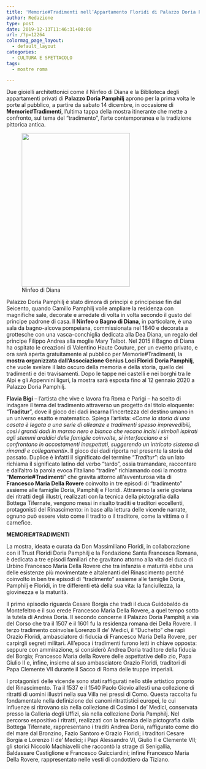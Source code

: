 ```yaml
---
title: 'Memorie#Tradimenti nell’Appartamento Floridi di Palazzo Doria Pamphilj'
author: Redazione
type: post
date: 2019-12-13T11:46:31+00:00
url: /?p=12264
colormag_page_layout:
  - default_layout
categories:
  - CULTURA E SPETTACOLO
tags:
  - mostre roma

---
```

Due gioielli architettonici come il Ninfeo di Diana e la Biblioteca degli appartamenti privati di **Palazzo Doria Pamphilj** aprono per la prima volta le porte al pubblico, a partire da sabato 14 dicembre, in occasione di **Memorie#Tradimenti**, l’ultima tappa della mostra itinerante che mette a confronto, sul tema del “tradimento”, l’arte contemporanea e la tradizione pittorica antica.

<figure id="attachment_12269" aria-describedby="caption-attachment-12269" style="width: 282px" class="wp-caption alignleft"><img decoding="async" loading="lazy" class="wp-image-12269" src="https://progressonline.it/wp-content/uploads/2019/12/sala-212x300.jpg" alt="" width="282" height="400" /><figcaption id="caption-attachment-12269" class="wp-caption-text">Ninfeo di Diana</figcaption></figure>

Palazzo Doria Pamphilj è stato dimora di principi e principesse fin dal Seicento, quando Camillo Pamphilj volle ampliare la residenza con magnifiche sale, decorate e arredate di volta in volta secondo il gusto del principe padrone di casa. Il **Ninfeo o Bagno di Diana**, in particolare, è una sala da bagno-alcova pompeiana, commissionata nel 1840 e decorata a grottesche con una vasca-conchiglia dedicata alla Dea Diana, un regalo del principe Filippo Andrea alla moglie Mary Talbot. Nel 2015 il Bagno di Diana ha ospitato le creazioni di Valentino Haute Couture, per un evento privato, e ora sarà aperta gratuitamente al pubblico per Memorie#Tradimenti, la **mostra organizzata dall’Associazione Genius Loci Floridi Doria Pamphilj**, che vuole svelare il lato oscuro della memoria e della storia, quello dei tradimenti e dei travisamenti. Dopo le tappe nei castelli e nei borghi tra le Alpi e gli Appennini liguri, la mostra sarà esposta fino al 12 gennaio 2020 a Palazzo Doria Pamphilj.

**Flavia Bigi** &#8211; l’artista che vive e lavora fra Roma e Parigi – ha scelto di indagare il tema del tradimento attraverso un progetto dal titolo eloquente: “**Traditur**”, dove il gioco dei dadi incarna l’incertezza del destino umano in un universo esatto e matematico. Spiega l’artista: _«Come la storia di una casata è legata a una serie di alleanze e tradimenti spesso imprevedibili, così i grandi dadi in marmo nero e bianco che recano incisi i simboli ispirati agli stemmi araldici delle famiglie coinvolte, si interfacciano e si confrontano in accostamenti inaspettati, suggerendo un intricato sistema di rimandi e collegamenti»_. Il gioco dei dadi riporta nel presente la storia del passato. Duplice è infatti il significato del termine “_Traditur_”: da un lato richiama il significato latino del verbo “tardo”, ossia tramandare, raccontare e dall’altro la parola evoca l’italiano “tradire” richiamando così la mostra “**Memorie#Tradimenti**” che gravita attorno all’avventurosa vita di **Francesco Maria Della Rovere** coinvolto in tre episodi di “tradimento” assieme alle famiglie Doria, Pamphilj e Floridi. Attraverso la serie gioviana dei ritratti degli illustri, realizzati con la tecnica della pictografia dalla Bottega Tifernate, vengono messi in risalto traditi e traditori eccellenti, protagonisti del Rinascimento: in base alla lettura delle vicende narrate, ognuno può essere visto come il tradito o il traditore, come la vittima o il carnefice.

**MEMORIE#TRADIMENTI**

La mostra, ideata e curata da Don Massimiliano Floridi, in collaborazione con il Trust Floridi Doria Pamphilj e la Fondazione Santa Francesca Romana, è dedicata a tre episodi familiari che gravitano attorno alla vita del duca di Urbino Francesco Maria Della Rovere che tra infanzia e maturità ebbe una delle esistenze più movimentate e altalenanti del Rinascimento perché coinvolto in ben tre episodi di “tradimento” assieme alle famiglie Doria, Pamphilj e Floridi, in tre differenti età della sua vita: la fanciullezza, la giovinezza e la maturità.

Il primo episodio riguarda Cesare Borgia che tradì il duca Guidobaldo da Montefeltro e il suo erede Francesco Maria Della Rovere, a quel tempo sotto la tutela di Andrea Doria. Il secondo concerne il Palazzo Doria Pamphilj a via del Corso che tra il 1507 e il 1601 fu la residenza romana dei Della Rovere. Il terzo tradimento coinvolse Lorenzo II de’ Medici, il “Duchetto” che rapì Orazio Floridi, ambasciatore di fiducia di Francesco Maria Della Rovere, per carpirgli segreti militari. All’epoca i tradimenti furono letti in chiave opposta: seppure con ammirazione, si considerò Andrea Doria traditore della fiducia del Borgia; Francesco Maria della Rovere delle aspettative dello zio, Papa Giulio II e, infine, insieme al suo ambasciatore Orazio Floridi, traditori di Papa Clemente VII durante il Sacco di Roma delle truppe imperiali.

I protagonisti delle vicende sono stati raffigurati nello stile artistico proprio del Rinascimento. Tra il 1537 e il 1540 Paolo Giovio allestì una collezione di ritratti di uomini illustri nella sua Villa nei pressi di Como. Questa raccolta fu fondamentale nella definizione dei canoni ritrattistici europei, le cui influenze si ritrovano sia nella collezione di Cosimo I de’ Medici, conservata presso la Galleria degli Uffizi, sia nella collezione Doria Pamphilj. Nel percorso espositivo i ritratti, realizzati con la tecnica della pictografia dalla Bottega Tifernate, rappresentano i traditi Andrea Doria, raffigurato come dio del mare dal Bronzino, Fazio Santoro e Orazio Floridi; i traditori Cesare Borgia e Lorenzo II de’ Medici; i Papi Alessandro VI, Giulio II e Clemente VII; gli storici Niccolò Machiavelli che raccontò la strage di Senigallia, Baldassare Castiglione e Francesco Guicciardini; infine Francesco Maria Della Rovere, rappresentato nelle vesti di condottiero da Tiziano.